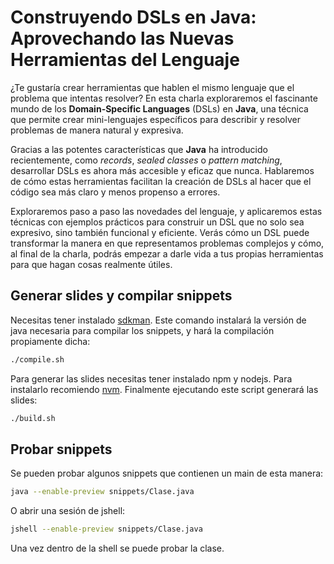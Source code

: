 # Construyendo DSLs en Java: Aprovechando las Nuevas Herramientas del Lenguaje

¿Te gustaría crear herramientas que hablen el mismo lenguaje que el problema que intentas resolver? En esta charla exploraremos el fascinante mundo de los **Domain-Specific Languages** (DSLs) en **Java**, una técnica que permite crear mini-lenguajes específicos para describir y resolver problemas de manera natural y expresiva.

Gracias a las potentes características que **Java** ha introducido recientemente, como *records*, *sealed classes* o *pattern matching*, desarrollar DSLs es ahora más accesible y eficaz que nunca. Hablaremos de cómo estas herramientas facilitan la creación de DSLs al hacer que el código sea más claro y menos propenso a errores.

Exploraremos paso a paso las novedades del lenguaje, y aplicaremos estas técnicas con ejemplos prácticos para construir un DSL que no solo sea expresivo, sino también funcional y eficiente. Verás cómo un DSL puede transformar la manera en que representamos problemas complejos y cómo, al final de la charla, podrás empezar a darle vida a tus propias herramientas para que hagan cosas realmente útiles.

## Generar slides y compilar snippets

Necesitas tener instalado [sdkman](https://sdkman.io/).  Este comando instalará la versión de java necesaria para compilar los snippets, y hará la compilación propiamente dicha:

```sh
./compile.sh
```

Para generar las slides necesitas tener instalado npm y nodejs. Para instalarlo recomiendo [nvm](https://github.com/nvm-sh/nvm). Finalmente ejecutando este script generará las slides:

```sh
./build.sh
```

## Probar snippets

Se pueden probar algunos snippets que contienen un main de esta manera:

```sh
java --enable-preview snippets/Clase.java
```

O abrir una sesión de jshell:

```sh
jshell --enable-preview snippets/Clase.java
```

Una vez dentro de la shell se puede probar la clase.